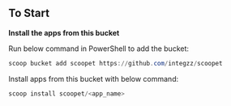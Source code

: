 To Start
--------

**Install the apps from this bucket**

Run below command in PowerShell to add the bucket:

``` powershell
scoop bucket add scoopet https://github.com/integzz/scoopet
```

Install apps from this bucket with below command:

``` powershell
scoop install scoopet/<app_name>
```

